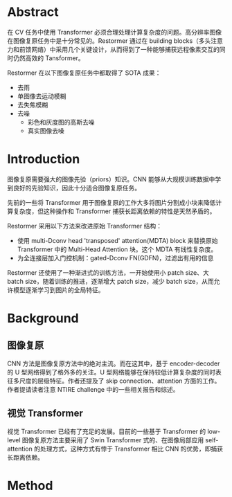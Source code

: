 # Abstract

在 CV 任务中使用 Transformer 必须合理处理计算复杂度的问题。高分辨率图像在图像复原任务中是十分常见的。Restormer 通过在 building blocks（多头注意力和前馈网络）中采用几个关键设计，从而得到了一种能够捕获远程像素交互的同时仍然高效的 Tansformer。

Restormer 在以下图像复原任务中都取得了 SOTA 成果：
- 去雨
- 单图像去运动模糊
- 去失焦模糊
- 去噪
  - 彩色和灰度图的高斯去噪
  - 真实图像去噪

# Introduction

图像复原需要强大的图像先验（priors）知识。CNN 能够从大规模训练数据中学到良好的先验知识，因此十分适合图像复原任务。

先前的一些将 Transformer 用于图像复原的工作大多将图片分割成小块来降低计算复杂度，但这种操作和 Transformer 捕获长距离依赖的特性是天然矛盾的。

Restormer 采用以下方法来改进原始 Transformer 结构：
- 使用 multi-Dconv head 'transposed' attention(MDTA) block 来替换原始 Transformer 中的 Multi-Head Attention 块。这个 MDTA 有线性复杂度。
- 为全连接层加入门控机制：gated-Dconv FN(GDFN)，过滤出有用的信息

Restormer 还使用了一种渐进式的训练方法，一开始使用小 patch size、大 batch size，随着训练的推进，逐渐增大 patch size，减少 batch size，从而允许模型逐渐学习到图片的全局特征。

# Background

## 图像复原

CNN 方法是图像复原方法中的绝对主流。而在这其中，基于 encoder-decoder 的 U 型网络得到了格外多的关注。U 型网络能够在保持较低计算复杂度的同时表征多尺度的层级特征。作者还提及了 skip connection、attention 方面的工作。作者提请读者注意 NTIRE challenge 中的一些相关报告和综述。

## 视觉 Transformer

视觉 Transformer 已经有了充足的发展。目前的一些基于 Transformer 的 low-level 图像复原方法主要采用了 Swin Transformer 式的、在图像局部应用 self-attention 的处理方式，这种方式有悖于 Transformer 相比 CNN 的优势，即捕获长距离依赖。

# Method

